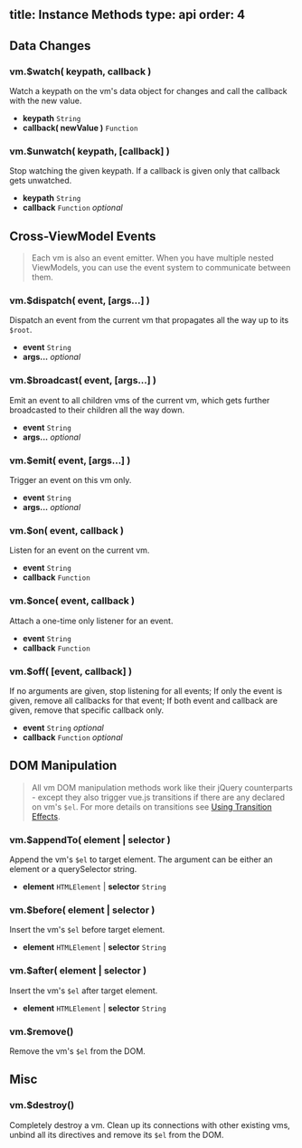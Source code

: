 title: Instance Methods
type: api
order: 4
---

## Data Changes

### vm.$watch( keypath, callback )

Watch a keypath on the vm's data object for changes and call the callback with the new value.

- **keypath** `String`
- **callback( newValue )** `Function`

### vm.$unwatch( keypath, [callback] )

Stop watching the given keypath. If a callback is given only that callback gets unwatched.

- **keypath** `String`
- **callback** `Function` *optional*

## Cross-ViewModel Events

> Each vm is also an event emitter. When you have multiple nested ViewModels, you can use the event system to communicate between them.

### vm.$dispatch( event, [args...] )

Dispatch an event from the current vm that propagates all the way up to its `$root`.

- **event** `String`
- **args...** *optional*

### vm.$broadcast( event, [args...] )

Emit an event to all children vms of the current vm, which gets further broadcasted to their children all the way down.

- **event** `String`
- **args...** *optional*

### vm.$emit( event, [args...] )

Trigger an event on this vm only.

- **event** `String`
- **args...** *optional*

### vm.$on( event, callback )

Listen for an event on the current vm.

- **event** `String`
- **callback** `Function`

### vm.$once( event, callback )

Attach a one-time only listener for an event.

- **event** `String`
- **callback** `Function`

### vm.$off( [event, callback] )

If no arguments are given, stop listening for all events; If only the event is given, remove all callbacks for that event; If both event and callback are given, remove that specific callback only.

- **event** `String` *optional*
- **callback** `Function` *optional*

## DOM Manipulation

> All vm DOM manipulation methods work like their jQuery counterparts - except they also trigger vue.js transitions if there are any declared on vm's `$el`. For more details on transitions see [Using Transition Effects](/guide/transitions.html).

### vm.$appendTo( element | selector )

Append the vm's `$el` to target element. The argument can be either an element or a querySelector string.

- **element** `HTMLElement` | **selector** `String`

### vm.$before( element | selector )

Insert the vm's `$el` before target element.

- **element** `HTMLElement` | **selector** `String`

### vm.$after( element | selector )

Insert the vm's `$el` after target element.

- **element** `HTMLElement` | **selector** `String`

### vm.$remove()

Remove the vm's `$el` from the DOM.

## Misc

### vm.$destroy()

Completely destroy a vm. Clean up its connections with other existing vms, unbind all its directives and remove its `$el` from the DOM.